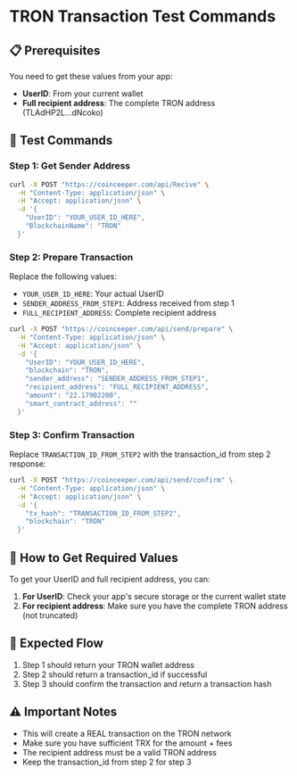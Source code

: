 # TRON Transaction Test Commands

## 📋 Prerequisites
You need to get these values from your app:
- **UserID**: From your current wallet
- **Full recipient address**: The complete TRON address (TLAdHP2L...dNcoko)

## 🔧 Test Commands

### Step 1: Get Sender Address
```bash
curl -X POST "https://coinceeper.com/api/Recive" \
  -H "Content-Type: application/json" \
  -H "Accept: application/json" \
  -d '{
    "UserID": "YOUR_USER_ID_HERE",
    "BlockchainName": "TRON"
  }'
```

### Step 2: Prepare Transaction
Replace the following values:
- `YOUR_USER_ID_HERE`: Your actual UserID
- `SENDER_ADDRESS_FROM_STEP1`: Address received from step 1
- `FULL_RECIPIENT_ADDRESS`: Complete recipient address

```bash
curl -X POST "https://coinceeper.com/api/send/prepare" \
  -H "Content-Type: application/json" \
  -H "Accept: application/json" \
  -d '{
    "UserID": "YOUR_USER_ID_HERE",
    "blockchain": "TRON",
    "sender_address": "SENDER_ADDRESS_FROM_STEP1",
    "recipient_address": "FULL_RECIPIENT_ADDRESS",
    "amount": "22.17902200",
    "smart_contract_address": ""
  }'
```

### Step 3: Confirm Transaction
Replace `TRANSACTION_ID_FROM_STEP2` with the transaction_id from step 2 response:

```bash
curl -X POST "https://coinceeper.com/api/send/confirm" \
  -H "Content-Type: application/json" \
  -H "Accept: application/json" \
  -d '{
    "tx_hash": "TRANSACTION_ID_FROM_STEP2",
    "blockchain": "TRON"
  }'
```

## 📱 How to Get Required Values

To get your UserID and full recipient address, you can:

1. **For UserID**: Check your app's secure storage or the current wallet state
2. **For recipient address**: Make sure you have the complete TRON address (not truncated)

## 🎯 Expected Flow
1. Step 1 should return your TRON wallet address
2. Step 2 should return a transaction_id if successful
3. Step 3 should confirm the transaction and return a transaction hash

## ⚠️ Important Notes
- This will create a REAL transaction on the TRON network
- Make sure you have sufficient TRX for the amount + fees
- The recipient address must be a valid TRON address
- Keep the transaction_id from step 2 for step 3
